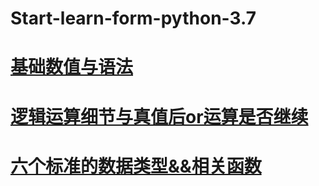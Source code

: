 # Start-learn-form-python-3.7
# [基础数值与语法](https://github.com/edonon/Start-learn-form-python-3.7/blob/master/base/%E5%9F%BA%E7%A1%80%E6%95%B0%E5%80%BC%E4%B8%8E%E8%AF%AD%E6%B3%95.md)
# [逻辑运算细节与真值后or运算是否继续](https://github.com/edonon/Start-learn-form-python-3.7/blob/master/base/%E9%80%BB%E8%BE%91%E8%BF%90%E7%AE%97%E7%BB%86%E8%8A%82%E4%B8%8E%E7%9C%9F%E5%80%BC%E5%90%8Eor%E8%BF%90%E7%AE%97%E6%98%AF%E5%90%A6%E7%BB%A7%E7%BB%AD.md)
# [六个标准的数据类型&&相关函数](https://github.com/edonon/Start-learn-form-python-3.7/blob/master/base/%E5%85%AD%E4%B8%AA%E6%A0%87%E5%87%86%E7%9A%84%E6%95%B0%E6%8D%AE%E7%B1%BB%E5%9E%8B%26%26%E7%9B%B8%E5%85%B3%E5%87%BD%E6%95%B0.MD)
